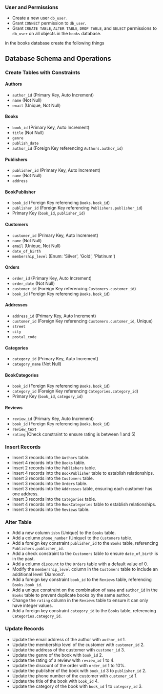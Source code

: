 ### User and Permissions

- Create a new user `db_user`.
- Grant `CONNECT` permission to `db_user`.
- Grant `CREATE TABLE`, `ALTER TABLE`, `DROP TABLE`, and `SELECT` permissions to `db_user` on all objects in the `books` database.

in the books database create the following things 
## Database Schema and Operations

### Create Tables with Constraints

#### Authors
- `author_id` (Primary Key, Auto Increment)
- `name` (Not Null)
- `email` (Unique, Not Null)

#### Books
- `book_id` (Primary Key, Auto Increment)
- `title` (Not Null)
- `genre`
- `publish_date`
- `author_id` (Foreign Key referencing `Authors.author_id`)

#### Publishers
- `publisher_id` (Primary Key, Auto Increment)
- `name` (Not Null)
- `address`

#### BookPublisher
- `book_id` (Foreign Key referencing `Books.book_id`)
- `publisher_id` (Foreign Key referencing `Publishers.publisher_id`)
- Primary Key (`book_id`, `publisher_id`)

#### Customers
- `customer_id` (Primary Key, Auto Increment)
- `name` (Not Null)
- `email` (Unique, Not Null)
- `date_of_birth`
- `membership_level` (Enum: 'Silver', 'Gold', 'Platinum')

#### Orders
- `order_id` (Primary Key, Auto Increment)
- `order_date` (Not Null)
- `customer_id` (Foreign Key referencing `Customers.customer_id`)
- `book_id` (Foreign Key referencing `Books.book_id`)

#### Addresses
- `address_id` (Primary Key, Auto Increment)
- `customer_id` (Foreign Key referencing `Customers.customer_id`, Unique)
- `street`
- `city`
- `postal_code`

#### Categories
- `category_id` (Primary Key, Auto Increment)
- `category_name` (Not Null)

#### BookCategories
- `book_id` (Foreign Key referencing `Books.book_id`)
- `category_id` (Foreign Key referencing `Categories.category_id`)
- Primary Key (`book_id`, `category_id`)

#### Reviews
- `review_id` (Primary Key, Auto Increment)
- `book_id` (Foreign Key referencing `Books.book_id`)
- `review_text`
- `rating` (Check constraint to ensure rating is between 1 and 5)

### Insert Records

- Insert 3 records into the `Authors` table.
- Insert 4 records into the `Books` table.
- Insert 2 records into the `Publishers` table.
- Insert 4 records into the `BookPublisher` table to establish relationships.
- Insert 3 records into the `Customers` table.
- Insert 3 records into the `Orders` table.
- Insert 3 records into the `Addresses` table, ensuring each customer has one address.
- Insert 3 records into the `Categories` table.
- Insert 4 records into the `BookCategories` table to establish relationships.
- Insert 3 records into the `Reviews` table.

### Alter Table

- Add a new column `isbn` (Unique) to the `Books` table.
- Add a column `phone_number` (Unique) to the `Customers` table.
- Add a foreign key constraint `publisher_id` to the `Books` table, referencing `Publishers.publisher_id`.
- Add a check constraint to the `Customers` table to ensure `date_of_birth` is in the past.
- Add a column `discount` to the `Orders` table with a default value of 0.
- Modify the `membership_level` column in the `Customers` table to include an additional level 'Diamond'.
- Add a foreign key constraint `book_id` to the `Reviews` table, referencing `Books.book_id`.
- Add a unique constraint on the combination of `name` and `author_id` in the `Books` table to prevent duplicate books by the same author.
- Change the `rating` column in the `Reviews` table to ensure it can only have integer values.
- Add a foreign key constraint `category_id` to the `Books` table, referencing `Categories.category_id`.

### Update Records

- Update the email address of the author with `author_id` 1.
- Update the membership level of the customer with `customer_id` 2.
- Update the address of the customer with `customer_id` 3.
- Update the genre of the book with `book_id` 2.
- Update the rating of a review with `review_id` 1 to 4.
- Update the discount of the order with `order_id` 1 to 10%.
- Update the publisher of the book with `book_id` 3 to `publisher_id` 2.
- Update the phone number of the customer with `customer_id` 1.
- Update the title of the book with `book_id` 4.
- Update the category of the book with `book_id` 1 to `category_id` 3.
